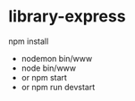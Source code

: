 # library-express


npm install 

- nodemon bin/www
- node bin/www
- or npm start
- or npm run devstart 